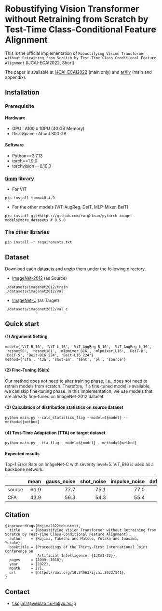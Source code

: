 # Robustifying Vision Transformer without Retraining from Scratch by Test-Time Class-Conditional Feature Alignment

This is the official implementation of `Robustifying Vision Transformer without Retraining from Scratch by Test-Time Class-Conditional Feature Alignment` (IJCAI-ECAI2022, Short).

The paper is available at [IJCAI-ECAI2022](https://www.ijcai.org/proceedings/2022/141) (main only) and [arXiv](https://arxiv.org/abs/2206.13951) (main and appendix).

## Installation

### Prerequisite

#### Hardware
- GPU : A100 x 1GPU (40 GB Memory)
- Disk Space : About 300 GB

#### Software
- Python==3.7.13
- torch==1.9.0
- torchvision==0.10.0

### [timm](https://github.com/rwightman/pytorch-image-models) library
- For ViT
```
pip install timm==0.4.9
```

- For the other models (ViT-AugReg, DeiT, MLP-Mixer, BeiT)
```
pip install git+https://github.com/rwightman/pytorch-image-models@more_datasets # 0.5.0
```

### The other libraries
```
pip install -r requirements.txt
```

## Dataset

Download each datasets and unzip them under the following directory.

- [ImageNet-2012](https://image-net.org/index.php) (as Source)
```
./datasets/imagenet2012/train
./datasets/imagenet2012/val
```

- [ImageNet-C](https://github.com/hendrycks/robustness) (as Target)
```
./datasets/imagenet2012/val_c
```

## Quick start

#### (1) Argument Setting
```
model={'ViT-B_16', 'ViT-L_16', 'ViT_AugReg-B_16', 'ViT_AugReg-L_16', 'resnet50', 'resnet101', 'mlpmixer_B16', 'mlpmixer_L16', 'DeiT-B', 'DeiT-S', 'Beit-B16_224', 'Beit-L16_224'}
method={'cfa', 't3a', 'shot-im', 'tent', 'pl', 'source'}
```

#### (2) Fine-Tuning (Skip)
Our method does not need to alter training phase, i.e., does not need to retrain models from scratch.
Therefore, if a fine-tuned model is available, we can skip fine-tuning phase.
In this implementation, we use models that are already fine-tuned on ImageNet-2012 dataset.

#### (3) Calculation of distribution statistics on source dataset
```
python main.py --calc_statistics_flag --model=${model} --method=${method}
```

#### (4) Test-Time Adaptation (TTA) on target dataset
```
python main.py --tta_flag --model=${model} --method=${method}
```

#### Expected results

Top-1 Error Rate on ImageNet-C with severity level=5. ViT_B16 is used as a backbone network.

|                                                            | mean | gauss_noise | shot_noise | impulse_noise | defocus_blur | glass_blur | motion_blur | zoom_blur | snow | frost |  fog | brightness | contrast | elastic_trans | pixelate | jpeg |
|------------|-----:|------------:|-----------:|--------------:|-------------:|-----------:|------------:|----------:|-----:|------:|-----:|-----------:|---------:|--------------:|---------:|-----:|
| source     | 61.9 |        77.7 |       75.1 |          77.0 |         66.9 |       69.1 |        58.5 |      62.8 | 60.9 |  57.6 | 62.9 |       31.6 |     88.9 |          51.9 |     45.3 | 42.9 |
| CFA       | 43.9 |        56.3 |       54.3 |          55.4 |         48.5 |       47.1 |        44.3 |      44.4 | 44.8 |  44.8 | 41.1 |       25.7 |     54.2 |          33.3 |     30.5 | 33.5 |

## Citation
```
@inproceedings{kojima2022robustvit,
  title     = {Robustifying Vision Transformer without Retraining from Scratch by Test-Time Class-Conditional Feature Alignment},
  author    = {Kojima, Takeshi and Matsuo, Yutaka and Iwasawa, Yusuke},
  booktitle = {Proceedings of the Thirty-First International Joint Conference on
               Artificial Intelligence, {IJCAI-22}},
  pages     = {1009--1016},
  year      = {2022},
  month     = {7},
  url       = {https://doi.org/10.24963/ijcai.2022/141},
}
```

## Contact
- t.kojima@weblab.t.u-tokyo.ac.jp
